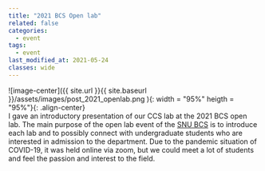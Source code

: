 ```yaml
---
title: "2021 BCS Open lab"
related: false
categories:
  - event
tags:
  - event
last_modified_at: 2021-05-24
classes: wide
---
```

![image-center]({{ site.url }}{{ site.baseurl }}/assets/images/post_2021_openlab.png ){: width = "95%" heigth = "95%"}{: .align-center}\
I gave an introductory presentation of our CCS lab at the 2021 BCS open lab. The main purpose of the open lab event of the [SNU BCS](http://bcs.snu.ac.kr/) is to introduce each lab and to possibly connect with undergraduate students who are interested in admission to the department. Due to the pandemic situation of COVID-19, it was held online via zoom, but we could meet a lot of students and feel the passion and interest to the field.  
